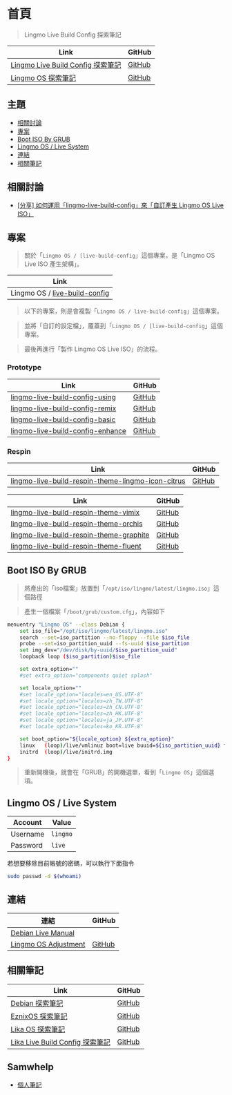 

# 首頁

> Lingmo Live Build Config 探索筆記

| Link | GitHub |
| ---- | ------ |
| [Lingmo Live Build Config 探索筆記](https://samwhelp.github.io/note-about-lingmo-live-build-config/) | [GitHub](https://github.com/samwhelp/note-about-lingmo-live-build-config) |
| [Lingmo OS 探索筆記](https://samwhelp.github.io/note-about-lingmo/) | [GitHub](https://github.com/samwhelp/note-about-lingmo) |




## 主題

* [相關討論](#相關討論)
* [專案](#專案)
* [Boot ISO By GRUB](#boot-iso-by-grub)
* [Lingmo OS / Live System](#lingmo-os--live-system)
* [連結](#連結)
* [相關筆記](#相關筆記)




## 相關討論

* [[分享] 如何運用「lingmo-live-build-config」來「自訂產生 Lingmo OS Live ISO」](https://github.com/orgs/LingmoOS/discussions/26)




## 專案

> 關於「`Lingmo OS / [live-build-config`」這個專案，是「Lingmo OS Live ISO 產生架構」。

| Link |
| ---- |
| Lingmo OS / [live-build-config](https://github.com/LingmoOS/live-build-config) |


> 以下的專案，則是會複製「`Lingmo OS / live-build-config`」這個專案。

> 並將「自訂的設定檔」，覆蓋到「`Lingmo OS / [live-build-config`」這個專案。

> 最後再進行「製作 Lingmo OS Live ISO」的流程。

### Prototype

| Link | GitHub |
| ---- | ------ |
| [lingmo-live-build-config-using](https://samwhelp.github.io/lingmo-live-build-config-using/) | [GitHub](https://github.com/samwhelp/lingmo-live-build-config-using) |
| [lingmo-live-build-config-remix](https://samwhelp.github.io/lingmo-live-build-config-remix/) | [GitHub](https://github.com/samwhelp/lingmo-live-build-config-remix) |
| [lingmo-live-build-config-basic](https://samwhelp.github.io/lingmo-live-build-config-basic/) | [GitHub](https://github.com/samwhelp/lingmo-live-build-config-basic) |
| [lingmo-live-build-config-enhance](https://samwhelp.github.io/lingmo-live-build-config-enhance/) | [GitHub](https://github.com/samwhelp/lingmo-live-build-config-enhance) |


### Respin

| Link | GitHub |
| ---- | ------ |
| [lingmo-live-build-respin-theme-lingmo-icon-citrus](https://samwhelp.github.io/lingmo-live-build-respin-theme-lingmo-icon-citrus/) | [GitHub](https://github.com/samwhelp/lingmo-live-build-respin-theme-lingmo-icon-citrus) |


| Link | GitHub |
| ---- | ------ |
| [lingmo-live-build-respin-theme-vimix](https://samwhelp.github.io/lingmo-live-build-respin-theme-vimix/) | [GitHub](https://github.com/samwhelp/lingmo-live-build-respin-theme-vimix) |
| [lingmo-live-build-respin-theme-orchis](https://samwhelp.github.io/lingmo-live-build-respin-theme-orchis/) | [GitHub](https://github.com/samwhelp/lingmo-live-build-respin-theme-orchis) |
| [lingmo-live-build-respin-theme-graphite](https://samwhelp.github.io/lingmo-live-build-respin-theme-graphite/) | [GitHub](https://github.com/samwhelp/lingmo-live-build-respin-theme-graphite) |
| [lingmo-live-build-respin-theme-fluent](https://samwhelp.github.io/lingmo-live-build-respin-theme-fluent/) | [GitHub](https://github.com/samwhelp/lingmo-live-build-respin-theme-fluent) |




## Boot ISO By GRUB

> 將產出的「iso檔案」放置到「`/opt/iso/lingmo/latest/lingmo.iso`」這個路徑

> 產生一個檔案「`/boot/grub/custom.cfg`」，內容如下

``` sh
menuentry "Lingmo OS" --class Debian {
	set iso_file="/opt/iso/lingmo/latest/lingmo.iso"
	search --set=iso_partition --no-floppy --file $iso_file
	probe --set=iso_partition_uuid --fs-uuid $iso_partition
	set img_dev="/dev/disk/by-uuid/$iso_partition_uuid"
	loopback loop ($iso_partition)$iso_file

	set extra_option=""
	#set extra_option="components quiet splash"

	set locale_option=""
	#set locale_option="locales=en_US.UTF-8"
	#set locale_option="locales=zh_TW.UTF-8"
	#set locale_option="locales=zh_CN.UTF-8"
	#set locale_option="locales=zh_HK.UTF-8"
	#set locale_option="locales=ja_JP.UTF-8"
	#set locale_option="locales=ko_KR.UTF-8"

	set boot_option="${locale_option} ${extra_option}"
	linux	(loop)/live/vmlinuz boot=live buuid=${iso_partition_uuid} findiso=${iso_file} ${boot_option}
	initrd	(loop)/live/initrd.img
}
```

> 重新開機後，就會在「GRUB」的開機選單，看到「`Lingmo OS`」這個選項。




## Lingmo OS / Live System

| Account  | Value  |
| -------- | ------ |
| Username | `lingmo` |
| Password | `live` |

若想要移除目前帳號的密碼，可以執行下面指令

``` sh
sudo passwd -d $(whoami)
```




## 連結

| 連結  | GitHub |
| ---- | ------ |
| [Debian Live Manual](https://live-team.pages.debian.net/live-manual/html/live-manual/index.en.html) |  |
| [Lingmo OS Adjustment](https://samwhelp.github.io/lingmo-adjustment/) | [GitHub](https://github.com/samwhelp/lingmo-adjustment) |





## 相關筆記

| Link | GitHub |
| ---- | ------ |
| [Debian 探索筆記](https://samwhelp.github.io/note-about-debian/) | [GitHub](https://github.com/samwhelp/note-about-debian) |
| [EznixOS 探索筆記](https://samwhelp.github.io/note-about-eznixos/) | [GitHub](https://github.com/samwhelp/note-about-eznixos) |
| [Lika OS 探索筆記](https://samwhelp.github.io/note-about-lika/) | [GitHub](https://github.com/samwhelp/note-about-lika) |
| [Lika Live Build Config 探索筆記](https://samwhelp.github.io/note-about-lika-live-build-config/) | [GitHub](https://github.com/samwhelp/note-about-lika-live-build-config) |




## Samwhelp

* [個人筆記](https://samwhelp.github.io/book/)
